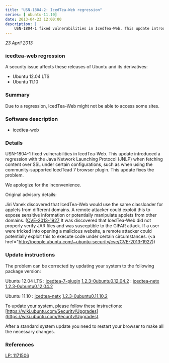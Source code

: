 ```yaml
---
title: "USN-1804-2: IcedTea-Web regression"
series: [ ubuntu-11.10]
date: 2013-04-23 12:00:00
description: |
    USN-1804-1 fixed vulnerabilities in IcedTea-Web. This update introduced a regression with the Java Network Launching Protocol (JNLP) when fetching content over SSL under certain configurations, such as when using the community-supported IcedTead 7 browser plugin. This update fixes the problem.
--- 
```

 
 

*23 April 2013*

### icedtea-web regression

A security issue affects these releases of Ubuntu and its derivatives:

* Ubuntu 12.04 LTS
* Ubuntu 11.10

### Summary

Due to a regression, IcedTea-Web might not be able to access some sites. 

### Software description

* icedtea-web 

### Details

USN-1804-1 fixed vulnerabilities in IcedTea-Web. This update introduced a regression with the Java Network Launching Protocol (JNLP) when fetching content over SSL under certain configurations, such as when using the community-supported IcedTead 7 browser plugin. This update fixes the problem.

We apologize for the inconvenience.

Original advisory details:

 Jiri Vanek discovered that IcedTea-Web would use the same classloader for applets from different domains. A remote attacker could exploit this to expose sensitive information or potentially manipulate applets from other domains. ([CVE-2013-1927](http://people.ubuntu.com/~ubuntu-security/cve/CVE-2013-1926">CVE-2013-1926</a>) It was discovered that IcedTea-Web did not properly verify JAR files and was susceptible to the GIFAR attack. If a user were tricked into opening a malicious website, a remote attacker could potentially exploit this to execute code under certain circumstances. (<a href="http://people.ubuntu.com/~ubuntu-security/cve/CVE-2013-1927)) 

### Update instructions

The problem can be corrected by updating your system to the following package version:

Ubuntu 12.04 LTS
 : [icedtea-7-plugin](https://launchpad.net/ubuntu/+source/icedtea-web) <span> [1.2.3-0ubuntu0.12.04.2](https://launchpad.net/ubuntu/+source/icedtea-web/1.2.3-0ubuntu0.12.04.2) </span> 
 : [icedtea-netx](https://launchpad.net/ubuntu/+source/icedtea-web) <span> [1.2.3-0ubuntu0.12.04.2](https://launchpad.net/ubuntu/+source/icedtea-web/1.2.3-0ubuntu0.12.04.2) </span> 

Ubuntu 11.10
 : [icedtea-netx](https://launchpad.net/ubuntu/+source/icedtea-web) <span> [1.2.3-0ubuntu0.11.10.2](https://launchpad.net/ubuntu/+source/icedtea-web/1.2.3-0ubuntu0.11.10.2) </span> 

To update your system, please follow these instructions: [https://wiki.ubuntu.com/Security/Upgrades](https://wiki.ubuntu.com/Security/Upgrades).

After a standard system update you need to restart your browser to make all the necessary changes. 

### References

 
 [LP: 1171506](https://launchpad.net/bugs/1171506)
 

